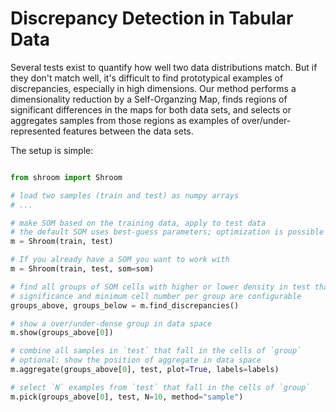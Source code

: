# Discrepancy Detection in Tabular Data

Several tests exist to quantify how well two data distributions match.
But if they don't match well, it's difficult to find prototypical examples of discrepancies, especially in high dimensions.
Our method performs a dimensionality reduction by a Self-Organzing Map, finds regions of significant differences in the maps for both data sets, and selects or aggregates samples from those regions as examples of over/under-represented features between the data sets.

The setup is simple:

```python

from shroom import Shroom

# load two samples (train and test) as numpy arrays
# ...

# make SOM based on the training data, apply to test data
# the default SOM uses best-guess parameters; optimization is possible but slow
m = Shroom(train, test)

# If you already have a SOM you want to work with
m = Shroom(train, test, som=som)

# find all groups of SOM cells with higher or lower density in test than in train
# significance and minimum cell number per group are configurable
groups_above, groups_below = m.find_discrepancies()

# show a over/under-dense group in data space
m.show(groups_above[0])

# combine all samples in `test` that fall in the cells of `group`
# optional: show the position of aggregate in data space
m.aggregate(groups_above[0], test, plot=True, labels=labels)

# select `N` examples from `test` that fall in the cells of `group`
m.pick(groups_above[0], test, N=10, method="sample")
```
